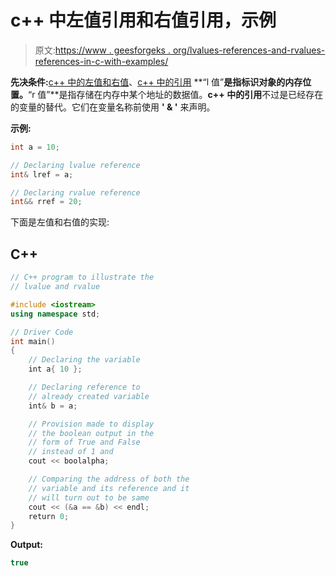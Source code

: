 # c++ 中左值引用和右值引用，示例

> 原文:[https://www . geesforgeks . org/lvalues-references-and-rvalues-references-in-c-with-examples/](https://www.geeksforgeeks.org/lvalues-references-and-rvalues-references-in-c-with-examples/)

**先决条件:**[c++ 中的左值和右值](https://www.geeksforgeeks.org/lvalue-and-rvalue-in-c-language/)、[c++ 中的引用](https://www.geeksforgeeks.org/references-in-c/)
**“l 值”**是指标识对象的内存位置。**“r 值”**是指存储在内存中某个地址的数据值。**c++ 中的引用**不过是已经存在的变量的替代。它们在变量名称前使用 **' & '** 来声明。

**示例:**

```cpp
int a = 10;

// Declaring lvalue reference
int& lref = a;

// Declaring rvalue reference
int&& rref = 20;
```

下面是左值和右值的实现:

## C++

```cpp
// C++ program to illustrate the
// lvalue and rvalue

#include <iostream>
using namespace std;

// Driver Code
int main()
{
    // Declaring the variable
    int a{ 10 };

    // Declaring reference to
    // already created variable
    int& b = a;

    // Provision made to display
    // the boolean output in the
    // form of True and False
    // instead of 1 and
    cout << boolalpha;

    // Comparing the address of both the
    // variable and its reference and it
    // will turn out to be same
    cout << (&a == &b) << endl;
    return 0;
}
```

**Output:** 

```cpp
true
```